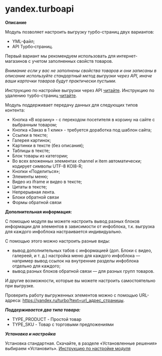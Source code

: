 # yandex.turboapi

**Описание**

Модуль позволяет настроить выгрузку турбо-страниц двух вариантов:
- YML-файл;
- API Турбо‑страниц.

Первый вариант мы рекомендуем использовать для интернет-магазинов с учетом заполненных свойств товаров.

_Внимание если у вас не заполнены свойства товаров и они записаны в описание используйте стандартный метод выгрузки через API, иначе ваши карточки товаров будут практически пустыми._

Инструкцию по настройке выгрузки через API [читайте](https://advcont.ru/articles/povyshenie-prodazh/nastroyka-api-turbo-stranits-yandeksa-dlya-1s-bitriks/).
Инструкцию по удалению турбо-страниц [читайте](https://advcont.ru/articles/povyshenie-prodazh/kak-udalit-turbo-stranitsy-v-1s-bitriks/).

Модуль поддерживает передачу данных для следующих типов контента:  
* Кнопка «В корзину» - с переходом посетителя в корзину на сайте с выбранным товаром;
* Кнопка «Заказ в 1 клик» - требуется доработка под шаблон сайта;
* Ссылки в тексте;
* Галерея картинок;
* Картинки в тексте (без описания);
* Таблицы в тексте;
* Блок товары из категории;
* Во всех вложенных элементах channel и item автоматически; кодирует символы UTF-8 KOI8-R;
* Кнопки «Поделиться»;
* Элементы меню;
* Видео из iframe и видео в тексте;
* Цитаты в тексте;
* Непрерывная лента.
* Блоки обратной связи
* Формы обратной связи

**Дополнительная информация:**

С помощью модуля вы можете настроить вывод разных блоков информации для элементов в зависимости от инфоблока, т.к. выгрузка для каждого инфоблока настраивается индивидуально.


С помощью этого можно настроить разные виды:
* вывод дополнительных табов с информацией (доп. Блоки с видео, галереей, и т. д.)
настройка меню для каждого инфоблока — например вывод ссылок на внутренние разделы инфоблока отдельно для каждого;
* вывод разных блоков обратной связи — для разных групп товаров.

И другие возможности, которые вы можете настроить самостоятельно при выгрузке.

Проверить работу выгруженных элементов можно с помощью URL-адреса: https://yandex.ru/turbo?text=url_адрес_страницы.

**_Поддерживается два типа товара:_**
* TYPE_PRODUCT - Простой товар
* TYPE_SKU - Товар с торговыми предложениями

**_Установка и настройка_**

Установка стандартная. Скачайте, в разделе «Установленные решения»  выбираем «Установить».
[Инструкцию по настройке модуля](https://advcont.ru/articles/povyshenie-prodazh/nastroyka-api-turbo-stranits-yandeksa-dlya-1s-bitriks/)